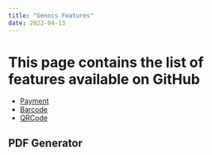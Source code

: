 ```yaml
---
title: "Genocs Features"
date: 2022-04-13
---
```


# This page contains the list of features available on GitHub

- [Payment](https://github.com/Genocs/nexi-integration)
- [Barcode](https://github.com/Genocs/qrcode)
- [QRCode](https://github.com/Genocs/qrcode)


## PDF Generator
